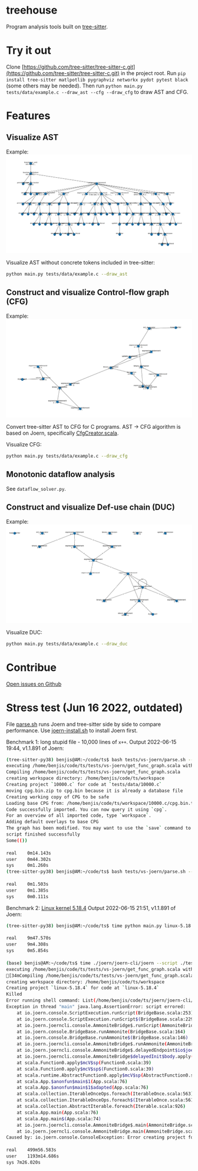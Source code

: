 # treehouse

Program analysis tools built on [tree-sitter](https://github.com/tree-sitter/tree-sitter).

# Try it out

Clone [https://github.com/tree-sitter/tree-sitter-c.git](https://github.com/tree-sitter/tree-sitter-c.git) in the project root.
Run `pip install tree-sitter matlpotlib pygraphviz networkx pydot pytest black` (some others may be needed).
Then run `python main.py tests/data/example.c --draw_ast --cfg --draw_cfg` to draw AST and CFG.

# Features

## Visualize AST

Example:
![CFG example](./images/ast_example.png)

Visualize AST without concrete tokens included in tree-sitter:
```bash
python main.py tests/data/example.c --draw_ast
```

## Construct and visualize Control-flow graph (CFG)

Example:
![CFG example](./images/cfg_example.png)

Convert tree-sitter AST to CFG for C programs.
AST -> CFG algorithm is based on Joern, specifically [CfgCreator.scala](https://github.com/joernio/joern/blob/6df0bbe6afad7f9b04bf0d1877e9797a7cdddcc4/joern-cli/frontends/x2cpg/src/main/scala/io/joern/x2cpg/passes/controlflow/cfgcreation/CfgCreator.scala).

Visualize CFG:
```bash
python main.py tests/data/example.c --draw_cfg
```

## Monotonic dataflow analysis

See `dataflow_solver.py`.

## Construct and visualize Def-use chain (DUC)

Example:
![DUC example](./images/duc_example.png)

Visualize DUC:
```bash
python main.py tests/data/example.c --draw_duc
```

# Contribue

[Open issues on Github](/issues)

# Stress test (Jun 16 2022, outdated)

File [parse.sh](./tests/vs-joern/parse.sh) runs Joern and tree-sitter side by side to compare performance.
Use [joern-install.sh](./tests/vs-joern/joern-install.sh) to install Joern first.

Benchmark 1: long stupid file - 10,000 lines of `x++`.
Output 2022-06-15 19:44, v1.1.891 of Joern:
```bash
(tree-sitter-py38) benjis@AM:~/code/ts$ bash tests/vs-joern/parse.sh --joern tests/data/10000.c
executing /home/benjis/code/ts/tests/vs-joern/get_func_graph.scala with params=Map(filename -> tests/data/10000.c)
Compiling /home/benjis/code/ts/tests/vs-joern/get_func_graph.scala
creating workspace directory: /home/benjis/code/ts/workspace
Creating project `10000.c` for code at `tests/data/10000.c`
moving cpg.bin.zip to cpg.bin because it is already a database file
Creating working copy of CPG to be safe
Loading base CPG from: /home/benjis/code/ts/workspace/10000.c/cpg.bin.tmp
Code successfully imported. You can now query it using `cpg`.
For an overview of all imported code, type `workspace`.
Adding default overlays to base CPG
The graph has been modified. You may want to use the `save` command to persist changes to disk.  All changes will also be saved collectively on exit
script finished successfully
Some(())

real    0m14.143s
user    0m44.302s
sys     0m1.260s
(tree-sitter-py38) benjis@AM:~/code/ts$ bash tests/vs-joern/parse.sh --tree-sitter tests/data/10000.c

real    0m1.503s
user    0m1.385s
sys     0m0.111s
```

Benchmark 2: [Linux kernel 5.18.4](https://cdn.kernel.org/pub/linux/kernel/v5.x/linux-5.18.4.tar.xz)
Output 2022-06-15 21:51, v1.1.891 of Joern:
```bash
(tree-sitter-py38) benjis@AM:~/code/ts$ time python main.py linux-5.18.4 --cfg --file > output_treesitter.txt

real    9m47.570s
user    9m4.308s
sys     0m5.854s

(base) benjis@AM:~/code/ts$ time ./joern/joern-cli/joern --script ./tests/vs-joern/get_func_graph.scala --params filename=linux-5.18.4
executing /home/benjis/code/ts/tests/vs-joern/get_func_graph.scala with params=Map(filename -> linux-5.18.4)
[34mCompiling /home/benjis/code/ts/tests/vs-joern/get_func_graph.scala[39m
creating workspace directory: /home/benjis/code/ts/workspace
Creating project `linux-5.18.4` for code at `linux-5.18.4`
Killed
Error running shell command: List(/home/benjis/code/ts/joern/joern-cli/c2cpg.sh, linux-5.18.4, --output, /home/benjis/code/ts/workspace/linux-5.18.4/cpg.bin.zip)
Exception in thread "main" java.lang.AssertionError: script errored: 
	at io.joern.console.ScriptExecution.runScript(BridgeBase.scala:253)
	at io.joern.console.ScriptExecution.runScript$(BridgeBase.scala:229)
	at io.joern.joerncli.console.AmmoniteBridge$.runScript(AmmoniteBridge.scala:5)
	at io.joern.console.BridgeBase.runAmmonite(BridgeBase.scala:164)
	at io.joern.console.BridgeBase.runAmmonite$(BridgeBase.scala:146)
	at io.joern.joerncli.console.AmmoniteBridge$.runAmmonite(AmmoniteBridge.scala:5)
	at io.joern.joerncli.console.AmmoniteBridge$.delayedEndpoint$io$joern$joerncli$console$AmmoniteBridge$1(AmmoniteBridge.scala:7)
	at io.joern.joerncli.console.AmmoniteBridge$delayedInit$body.apply(AmmoniteBridge.scala:5)
	at scala.Function0.apply$mcV$sp(Function0.scala:39)
	at scala.Function0.apply$mcV$sp$(Function0.scala:39)
	at scala.runtime.AbstractFunction0.apply$mcV$sp(AbstractFunction0.scala:17)
	at scala.App.$anonfun$main$1(App.scala:76)
	at scala.App.$anonfun$main$1$adapted(App.scala:76)
	at scala.collection.IterableOnceOps.foreach(IterableOnce.scala:563)
	at scala.collection.IterableOnceOps.foreach$(IterableOnce.scala:561)
	at scala.collection.AbstractIterable.foreach(Iterable.scala:926)
	at scala.App.main(App.scala:76)
	at scala.App.main$(App.scala:74)
	at io.joern.joerncli.console.AmmoniteBridge$.main(AmmoniteBridge.scala:5)
	at io.joern.joerncli.console.AmmoniteBridge.main(AmmoniteBridge.scala)
Caused by: io.joern.console.ConsoleException: Error creating project for input path: `linux-5.18.4`

real	499m56.583s
user	1193m14.686s
sys	7m26.020s
```
